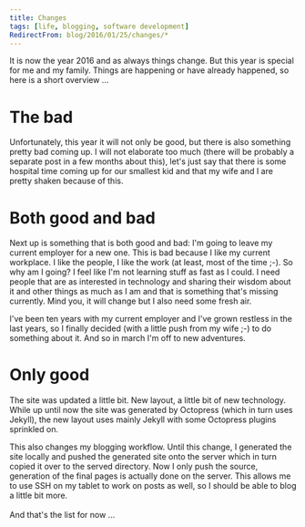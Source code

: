 ```yaml
---
title: Changes
tags: [life, blogging, software development]
RedirectFrom: blog/2016/01/25/changes/*
---
```


It is now the year 2016 and as always things change. But this year is special for me and my family. Things are happening or have already happened, so here is a short overview ...

# The bad

Unfortunately, this year it will not only be good, but there is also something pretty bad coming up. I will not elaborate too much (there will be probably a separate post in a few months about this), let's just say that there is some hospital time coming up for our smallest kid and that my wife and I are pretty shaken because of this.

# Both good and bad

Next up is something that is both good and bad: I'm going to leave my current employer for a new one. This is bad because I like my current workplace. I like the people, I like the work (at least, most of the time ;-). So why am I going? I feel like I'm not learning stuff as fast as I could. I need people that are as interested in technology and sharing their wisdom about it and other things as much as I am and that is something that's missing currently. Mind you, it will change but I also need some fresh air.

I've been ten years with my current employer and I've grown restless in the last years, so I finally decided (with a little push from my wife ;-) to do something about it. And so in march I'm off to new adventures.

# Only good

The site was updated a little bit. New layout, a little bit of new technology. While up until now the site was generated by Octopress (which in turn uses Jekyll), the new layout uses mainly Jekyll with some Octopress plugins sprinkled on.

This also changes my blogging workflow. Until this change, I generated the site locally and pushed the generated site onto the server which in turn copied it over to the served directory.
Now I only push the source, generation of the final pages is actually done on the server. This allows me to use SSH on my tablet to work on posts as well, so I should be able to blog a little bit more.
<br />
<br />
And that's the list for now ...
